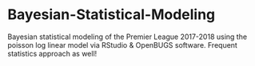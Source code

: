 # Bayesian-Statistical-Modeling
Bayesian statistical modeling of the Premier League 2017-2018 using the poisson log linear model via RStudio &amp; OpenBUGS software.
Frequent statistics approach as well!
